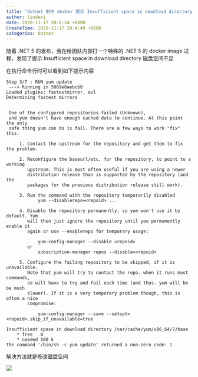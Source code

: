 ```yaml
---
title: "dotnet 制作 docker 提示 Insufficient space in download directory 磁盘空间不足"
author: lindexi
date: 2020-11-17 20:6:34 +0800
CreateTime: 2020-11-17 20:4:49 +0800
categories: dotnet
---
```


随着 .NET 5 的发布，我在给团队内部打一个特殊的 .NET 5 的 docker image 过程，发现了提示 Insufficient space in download directory 磁盘空间不足

<!--more-->


<!-- 发布 -->

在执行命令行时可以看到如下提示内容

```
Step 3/7 : RUN yum update
 ---> Running in 5069e0aebc60
Loaded plugins: fastestmirror, ovl
Determining fastest mirrors


 One of the configured repositories failed (Unknown),
 and yum doesn't have enough cached data to continue. At this point the only
 safe thing yum can do is fail. There are a few ways to work "fix" this:

     1. Contact the upstream for the repository and get them to fix the problem.

     2. Reconfigure the baseurl/etc. for the repository, to point to a working
        upstream. This is most often useful if you are using a newer
        distribution release than is supported by the repository (and the
        packages for the previous distribution release still work).

     3. Run the command with the repository temporarily disabled
            yum --disablerepo=<repoid> ...

     4. Disable the repository permanently, so yum won't use it by default. Yum
        will then just ignore the repository until you permanently enable it
        again or use --enablerepo for temporary usage:

            yum-config-manager --disable <repoid>
        or
            subscription-manager repos --disable=<repoid>

     5. Configure the failing repository to be skipped, if it is unavailable.
        Note that yum will try to contact the repo. when it runs most commands,
        so will have to try and fail each time (and thus. yum will be be much
        slower). If it is a very temporary problem though, this is often a nice
        compromise:

            yum-config-manager --save --setopt=<repoid>.skip_if_unavailable=true

Insufficient space in download directory /var/cache/yum/x86_64/7/base
    * free   0
    * needed 100 k
The command '/bin/sh -c yum update' returned a non-zero code: 1
```

解决方法就是修改磁盘空间

<!-- ![](image/dotnet 制作 docker 提示 Insufficient space in download directory 磁盘空间不足/dotnet 制作 docker 提示 Insufficient space in download directory 磁盘空间不足0.png) -->

![](http://image.acmx.xyz/lindexi%2F2020111720513525.jpg)

